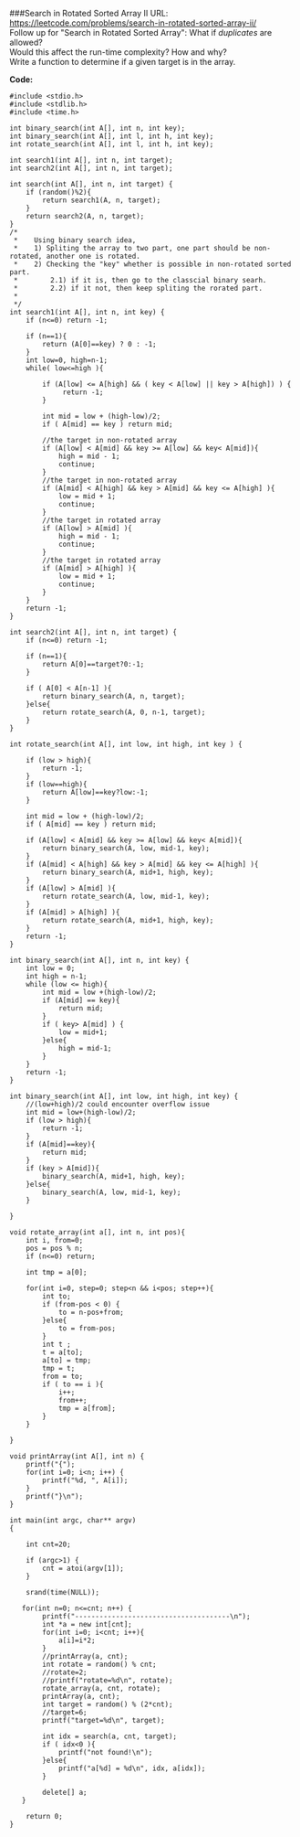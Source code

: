 ###Search in Rotated Sorted Array II
URL: https://leetcode.com/problems/search-in-rotated-sorted-array-ii/</br>
Follow up for "Search in Rotated Sorted Array":
What if _duplicates_ are allowed?</br>
Would this affect the run-time complexity? How and why?</br>
Write a function to determine if a given target is in the array.

__Code:__

	#include <stdio.h>
	#include <stdlib.h>
	#include <time.h>

	int binary_search(int A[], int n, int key); 
	int binary_search(int A[], int l, int h, int key); 
	int rotate_search(int A[], int l, int h, int key);

	int search1(int A[], int n, int target);
	int search2(int A[], int n, int target); 

	int search(int A[], int n, int target) {
	    if (random()%2){
	        return search1(A, n, target);
	    }
	    return search2(A, n, target);
	}
	/*
	 *    Using binary search idea, 
	 *    1) Spliting the array to two part, one part should be non-rotated, another one is rotated.
	 *    2) Checking the "key" whether is possible in non-rotated sorted part.
	 *        2.1) if it is, then go to the classcial binary searh.
	 *        2.2) if it not, then keep spliting the rorated part.
	 *
	 */
	int search1(int A[], int n, int key) {
	    if (n<=0) return -1;

	    if (n==1){
	        return (A[0]==key) ? 0 : -1;
	    }
	    int low=0, high=n-1;
	    while( low<=high ){

	        if (A[low] <= A[high] && ( key < A[low] || key > A[high]) ) {
	             return -1;
	        }

	        int mid = low + (high-low)/2;
	        if ( A[mid] == key ) return mid;
	    
	        //the target in non-rotated array
	        if (A[low] < A[mid] && key >= A[low] && key< A[mid]){
	            high = mid - 1;
	            continue;
	        }
	        //the target in non-rotated array
	        if (A[mid] < A[high] && key > A[mid] && key <= A[high] ){
	            low = mid + 1;
	            continue;
	        }
	        //the target in rotated array
	        if (A[low] > A[mid] ){
	            high = mid - 1;
	            continue;
	        }
	        //the target in rotated array
	        if (A[mid] > A[high] ){
	            low = mid + 1;
	            continue;
	        }
	    }
	    return -1;
	}

	int search2(int A[], int n, int target) {
	    if (n<=0) return -1;

	    if (n==1){
	        return A[0]==target?0:-1;
	    }        

	    if ( A[0] < A[n-1] ){
	        return binary_search(A, n, target);
	    }else{
	        return rotate_search(A, 0, n-1, target);
	    }
	}

	int rotate_search(int A[], int low, int high, int key ) {
	    
	    if (low > high){
	        return -1;
	    }
	    if (low==high){
	        return A[low]==key?low:-1;
	    }        
	    
	    int mid = low + (high-low)/2;
	    if ( A[mid] == key ) return mid;

	    if (A[low] < A[mid] && key >= A[low] && key< A[mid]){
	        return binary_search(A, low, mid-1, key);
	    }
	    if (A[mid] < A[high] && key > A[mid] && key <= A[high] ){
	        return binary_search(A, mid+1, high, key);
	    }
	    if (A[low] > A[mid] ){
	        return rotate_search(A, low, mid-1, key);
	    }
	    if (A[mid] > A[high] ){
	        return rotate_search(A, mid+1, high, key);
	    }
	    return -1;
	}

	int binary_search(int A[], int n, int key) {
	    int low = 0;
	    int high = n-1;
	    while (low <= high){
	        int mid = low +(high-low)/2;
	        if (A[mid] == key){
	            return mid;
	        }
	        if ( key> A[mid] ) {
	            low = mid+1;
	        }else{
	            high = mid-1;
	        }
	    }
	    return -1;
	}

	int binary_search(int A[], int low, int high, int key) {
	    //(low+high)/2 could encounter overflow issue
	    int mid = low+(high-low)/2;
	    if (low > high){
	        return -1;
	    }
	    if (A[mid]==key){
	        return mid;
	    }
	    if (key > A[mid]){
	        binary_search(A, mid+1, high, key);
	    }else{
	        binary_search(A, low, mid-1, key);
	    }

	}

	void rotate_array(int a[], int n, int pos){
	    int i, from=0;
	    pos = pos % n;
	    if (n<=0) return;

	    int tmp = a[0];
	    
	    for(int i=0, step=0; step<n && i<pos; step++){
	        int to;
	        if (from-pos < 0) {
	            to = n-pos+from; 
	        }else{
	            to = from-pos;
	        }
	        int t ;
	        t = a[to];
	        a[to] = tmp; 
	        tmp = t;
	        from = to;
	        if ( to == i ){
	            i++;
	            from++;
	            tmp = a[from];
	        }
	    }
	    
	}

	void printArray(int A[], int n) {
	    printf("{");
	    for(int i=0; i<n; i++) {
	        printf("%d, ", A[i]);
	    }
	    printf("}\n");
	}

	int main(int argc, char** argv)
	{

	    int cnt=20;

	    if (argc>1) {
	        cnt = atoi(argv[1]);
	    }

	    srand(time(NULL)); 

	   for(int n=0; n<=cnt; n++) {
	        printf("--------------------------------------\n");
	        int *a = new int[cnt];
	        for(int i=0; i<cnt; i++){
	            a[i]=i*2;
	        }
	        //printArray(a, cnt);
	        int rotate = random() % cnt;
	        //rotate=2;
	        //printf("rotate=%d\n", rotate);
	        rotate_array(a, cnt, rotate);
	        printArray(a, cnt);
	        int target = random() % (2*cnt);
	        //target=6;
	        printf("target=%d\n", target);
	    
	        int idx = search(a, cnt, target);
	        if ( idx<0 ){
	            printf("not found!\n");
	        }else{
	            printf("a[%d] = %d\n", idx, a[idx]); 
	        }
	        
	        delete[] a;
	   }

	    return 0;
	}